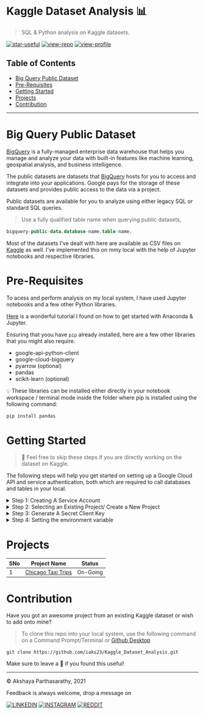# Kaggle Dataset Analysis 📊

> SQL &amp; Python analysis on Kaggle datasets.

[![star-useful](https://img.shields.io/badge/🌟-If%20useful-red.svg)](https://shields.io) 
[![view-repo](https://img.shields.io/badge/View-Repo-blueviolet)](https://github.com/iaks23?tab=repositories)
[![view-profile](https://img.shields.io/badge/Go%20To-Profile-orange)](https://github.com/iaks23) 

## Table of Contents

* [Big Query Public Dataset](#bigquery)
* [Pre-Requisites](#pre-requisite)
* [Getting Started](#started)
* [Projects](#projects)
* [Contribution](#contribution)

---------

# Big Query Public Dataset <a name='bigquery'></a>

[BigQuery](https://cloud.google.com/bigquery/docs/introduction) is a fully-managed enterprise data warehouse that helps you manage and analyze your data with built-in features like machine learning, geospatial analysis, and business intelligence. 

The public datasets are datasets that [BigQuery](https://cloud.google.com/bigquery/public-data) hosts for you to access and integrate into your applications. Google pays for the storage of these datasets and provides public access to the data via a project. 

Public datasets are available for you to analyze using either legacy SQL or standard SQL queries. 

> Use a fully qualified table name when querying public datasets,

```sql
bigquery-public-data.database-name.table-name.
```

Most of the datasets I've dealt with here are available as CSV files on [Kaggle](https://www.kaggle.com/datasets) as well. I've implemented this on mmy local with the help of Jupyter notebooks and respective libraries. 

# Pre-Requisites <a name='pre-requisite'></a>

To acess and perform analysis on my local system, I have used Jupyter notebooks and a few other Python libraries. 

[Here](https://www.youtube.com/watch?v=iNjXL9KbN4w&t=240s) is a wonderful tutorial I found on how to get started with Anaconda & Jupyter.

Ensuring that yoou have `pip` already installed, here are a few other libraries that you might also require. 

* google-api-python-client
* google-cloud-bigquery
* pyarrow (optional)
* pandas
* scikit-learn (optional)

💡 These libraries can be installed either directly in your notebook workspace / terminal mode inside the folder where pip is installed using the following command:

```python
pip install pandas
```

# Getting Started <a name='started'></a>

> 🚨 Feel free to skip these steps if you are directly working on the dataset on Kaggle. 

The following steps will help you get started on setting up a Google Cloud API and service authentication, both which are required to call databases and tables in your local.

<details>
  
  <summary> Step 1: Creating A Service Account </summary>
  
  Access the [Google Service Account](https://console.cloud.google.com/projectselector/iam-admin/serviceaccounts/create?supportedpurview=project&_ga=2.119421258.291474639.1638100719-2117592702.1638100719) page fromm your personal/professional ID.
  
  
 </details>
 
 <details>
  
  <summary> Step 2: Selecting an Existing Project/ Create a New Project </summary>
  
  If you're just getting started with the API client, you'll have to create a new project.
  
  ![img](https://github.com/iaks23/Kaggle_Dataset_Analysis/blob/main/img/1.png)
  
  In the `Service account name` field, enter a name. The Cloud Console fills in the `Service account ID` field based on this name.

  In the `Service account description field`, enter a description. For example, `Service account for quickstart`.
  
  Click Create and continue.
  
  Click the Select a `role` field.

  Under Quick access, click `Basic`, then click `Owner`.
  
  ![img](https://github.com/iaks23/Kaggle_Dataset_Analysis/blob/main/img/2.png)
  
  You're done creating a service account for the project!
  
 
 </details>
 
 <details>
  
  <summary> Step 3: Generate A Secret Client Key </summary>
  
  > In the Cloud Console, click the `email address` for the service account that you created.
    
  ![img](https://github.com/iaks23/Kaggle_Dataset_Analysis/blob/main/img/3.png)
  
  Go to the `keys` tab.
  
  ![img](https://github.com/iaks23/Kaggle_Dataset_Analysis/blob/main/img/3.1.png)
  
  Click `Add key`, then click `Create new key`.
 
  Click `Create`. A `JSON` key file is downloaded to your computer.
  
  
  ![img](https://github.com/iaks23/Kaggle_Dataset_Analysis/blob/main/img/3.2.png)
 
  </details>
  
  <details>
  
  <summary> Step 4: Setting the environment variable </summary>
  
  Before you begin importing the dataset onto your project, ensure the JSON file is in the same folder as the notebook. 
  
  You can then set up the authentication and environment variable setting with tbe following command 
  
  ```python
  
  import os
  os.environ["GOOGLE_APPLICATION_CREDENTIALS"]="/pathtoJSONFile"
  
  ```
  
  ### You're all done! ✨
 </details>
 

# Projects <a name='projects'></a>

|SNo|Project Name|Status|
|---|---|---|
|1|[Chicago Taxi Trips](https://github.com/iaks23/Kaggle_Dataset_Analysis/tree/main/Chicago_Taxi_Trips)|On-Going|



# Contribution <a name='contribution'></a>

Have you got an awesome project from an existing Kaggle dataset or wish to add onto mine? 

> To clone this repo into your local system, use the following command on a Command Prompt/Terminal or [Github Desktop](https://desktop.github.com)

```git
git clone https://github.com/iaks23/Kaggle_Dataset_Analysis.git
```

Make sure to leave a 🌟 if you found this useful!


-----
© Akshaya Parthasarathy, 2021 

Feedback is always welcome, drop a message on

[![LINKEDIN](https://img.shields.io/badge/LinkedIn-0077B5?style=for-the-badge&logo=linkedin&logoColor=white)](https://www.linkedin.com/in/akshaya-parthasarathy23)
[![INSTAGRAM](https://img.shields.io/badge/Instagram-E4405F?style=for-the-badge&logo=instagram&logoColor=white)](https://www.instagram.com/aks_sarathy/)
[![REDDIT](https://img.shields.io/badge/Reddit-FF4500?style=for-the-badge&logo=reddit&logoColor=white)](https://www.reddit.com/user/longstoryshort_)
